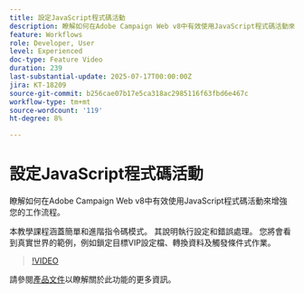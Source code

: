 ```yaml
---
title: 設定JavaScript程式碼活動
description: 瞭解如何在Adobe Campaign Web v8中有效使用JavaScript程式碼活動來增強您的工作流程。 本教學課程涵蓋簡單和進階指令碼模式。 其說明執行設定和錯誤處理。 您將會看到真實世界的範例，例如鎖定目標VIP設定檔、轉換資料及觸發條件式作業。
feature: Workflows
role: Developer, User
level: Experienced
doc-type: Feature Video
duration: 239
last-substantial-update: 2025-07-17T00:00:00Z
jira: KT-18209
source-git-commit: b256cae07b17e5ca318ac2985116f63fbd6e467c
workflow-type: tm+mt
source-wordcount: '119'
ht-degree: 8%

---
```



# 設定JavaScript程式碼活動

瞭解如何在Adobe Campaign Web v8中有效使用JavaScript程式碼活動來增強您的工作流程。

本教學課程涵蓋簡單和進階指令碼模式。 其說明執行設定和錯誤處理。 您將會看到真實世界的範例，例如鎖定目標VIP設定檔、轉換資料及觸發條件式作業。

>[!VIDEO](https://video.tv.adobe.com/v/3464918/?learn=on&enablevpops)

請參閱[產品文件](https://experienceleague.adobe.com/zh-hant/docs/campaign-web/v8/wf/design-workflows/javascript-code)以瞭解關於此功能的更多資訊。
